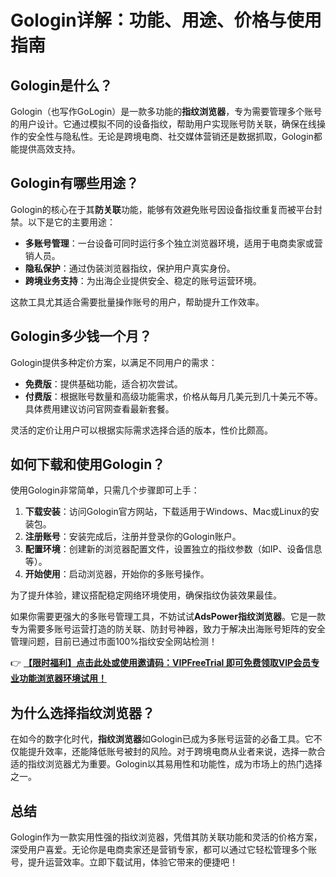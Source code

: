 # Gologin详解：功能、用途、价格与使用指南

## Gologin是什么？

Gologin（也写作GoLogin）是一款多功能的**指纹浏览器**，专为需要管理多个账号的用户设计。它通过模拟不同的设备指纹，帮助用户实现账号防关联，确保在线操作的安全性与隐私性。无论是跨境电商、社交媒体营销还是数据抓取，Gologin都能提供高效支持。

## Gologin有哪些用途？

Gologin的核心在于其**防关联**功能，能够有效避免账号因设备指纹重复而被平台封禁。以下是它的主要用途：

- **多账号管理**：一台设备可同时运行多个独立浏览器环境，适用于电商卖家或营销人员。
- **隐私保护**：通过伪装浏览器指纹，保护用户真实身份。
- **跨境业务支持**：为出海企业提供安全、稳定的账号运营环境。

这款工具尤其适合需要批量操作账号的用户，帮助提升工作效率。

## Gologin多少钱一个月？

Gologin提供多种定价方案，以满足不同用户的需求：

- **免费版**：提供基础功能，适合初次尝试。
- **付费版**：根据账号数量和高级功能需求，价格从每月几美元到几十美元不等。具体费用建议访问官网查看最新套餐。

灵活的定价让用户可以根据实际需求选择合适的版本，性价比颇高。

## 如何下载和使用Gologin？

使用Gologin非常简单，只需几个步骤即可上手：

1. **下载安装**：访问Gologin官方网站，下载适用于Windows、Mac或Linux的安装包。
2. **注册账号**：安装完成后，注册并登录你的Gologin账户。
3. **配置环境**：创建新的浏览器配置文件，设置独立的指纹参数（如IP、设备信息等）。
4. **开始使用**：启动浏览器，开始你的多账号操作。

为了提升体验，建议搭配稳定网络环境使用，确保指纹伪装效果最佳。

如果你需要更强大的多账号管理工具，不妨试试**AdsPower指纹浏览器**。它是一款专为需要多账号运营打造的防关联、防封号神器，致力于解决出海账号矩阵的安全管理问题，目前已通过市面100%指纹安全网站检测！

👉 **[【限时福利】点击此处或使用邀请码：VIPFreeTrial 即可免费领取VIP会员专业功能浏览器环境试用！](https://bit.ly/adspower_free)**

## 为什么选择指纹浏览器？

在如今的数字化时代，**指纹浏览器**如Gologin已成为多账号运营的必备工具。它不仅能提升效率，还能降低账号被封的风险。对于跨境电商从业者来说，选择一款合适的指纹浏览器尤为重要。Gologin以其易用性和功能性，成为市场上的热门选择之一。

## 总结

Gologin作为一款实用性强的指纹浏览器，凭借其防关联功能和灵活的价格方案，深受用户喜爱。无论你是电商卖家还是营销专家，都可以通过它轻松管理多个账号，提升运营效率。立即下载试用，体验它带来的便捷吧！